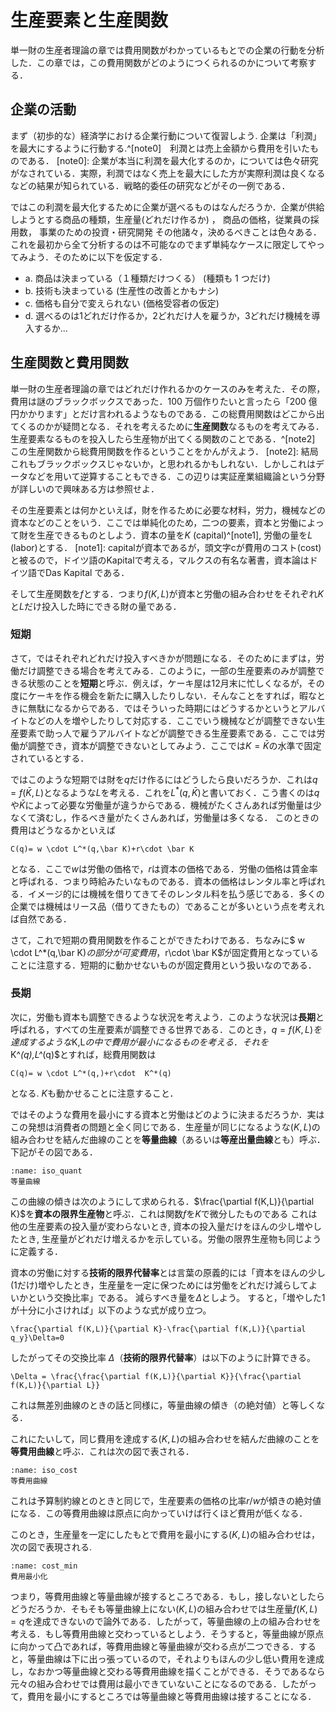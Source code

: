 # 生産要素と生産関数
単一財の生産者理論の章では費用関数がわかっているもとでの企業の行動を分析した．この章では，この費用関数がどのようにつくられるのかについて考察する．

## 企業の活動

まず（初歩的な）経済学における企業行動について復習しよう.
企業は「利潤」を最大にするように行動する.^[note0]　利潤とは売上金額から費用を引いたものである．
 [note0]: 企業が本当に利潤を最大化するのか，については色々研究がなされている．実際，利潤ではなく売上を最大にした方が実際利潤は良くなるなどの結果が知られている．戦略的委任の研究などがその一例である．

ではこの利潤を最大化するために企業が選べるものはなんだろうか．企業が供給しようとする商品の種類，生産量(どれだけ作るか) ， 商品の価格，従業員の採用数， 事業のための投資・研究開発 その他諸々，決めるべきことは色々ある．これを最初から全て分析するのは不可能なのでまず単純なケースに限定してやってみよう．そのために以下を仮定する．

+ a. 商品は決まっている（１種類だけつくる）
(種類も 1 つだけ) 
+ b. 技術も決まっている
(生産性の改善とかもナシ) 
+ c. 価格も自分で変えられない
(価格受容者の仮定)
+ d. 選べるのは1どれだけ作るか，2どれだけ人を雇うか，3どれだけ機械を導入するか...

## 生産関数と費用関数
単一財の生産者理論の章ではどれだけ作れるかのケースのみを考えた．その際，費用は謎のブラックボックスであった．100 万個作りたいと言ったら「200 億円かかります」とだけ言われるようなものである．この総費用関数はどこから出てくるのかが疑問となる．それを考えるために**生産関数**なるものを考えてみる．生産要素なるものを投入したら生産物が出てくる関数のことである．^[note2] この生産関数から総費用関数を作るということをかんがえよう．
[note2]: 結局これもブラックボックスじゃないか，と思われるかもしれない．しかしこれはデータなどを用いて逆算することもできる．この辺りは実証産業組織論という分野が詳しいので興味ある方は参照せよ．

その生産要素とは何かといえば，財を作るために必要な材料，労力，機械などの資本などのことをいう．ここでは単純化のため，二つの要素，資本と労働によって財を生産できるものとしよう．資本の量を$K$ (capital)^[note1], 労働の量を$L$ (labor)とする．
[note1]: capitalが資本であるが，頭文字cが費用のコスト(cost)と被るので，ドイツ語のKapitalで考える，マルクスの有名な著書，資本論はドイツ語でDas Kapital である．

そして生産関数を$f$とする．つまり$f(K,L)$が資本と労働の組み合わせをそれぞれ$K$と$L$だけ投入した時にできる財の量である．

### 短期
さて，ではそれぞれどれだけ投入すべきかが問題になる．そのためにまずは，労働だけ調整できる場合を考えてみる．このように，一部の生産要素のみが調整できる状態のことを**短期**と呼ぶ．例えば，ケーキ屋は12月末に忙しくなるが，その度にケーキを作る機会を新たに購入したりしない．そんなことをすれば，暇なときに無駄になるからである．ではそういった時期にはどうするかというとアルバイトなどの人を増やしたりして対応する．ここでいう機械などが調整できない生産要素で助っ人で雇うアルバイトなどが調整できる生産要素である．ここでは労働が調整でき，資本が調整できないとしてみよう．ここでは$K=\bar K$の水準で固定されているとする．

ではこのような短期では財を$q$だけ作るにはどうしたら良いだろうか．これは$q=f(\bar K,L)$となるような$L$を考える．これを$L^*(q,\bar K)$と書いておく．こう書くのは$q$や$\bar K$によって必要な労働量が違うからである．機械がたくさんあれば労働量は少なくて済むし，作るべき量がたくさんあれば，労働量は多くなる．
このときの費用はどうなるかといえば
```{math}
C(q)= w \cdot L^*(q,\bar K)+r\cdot \bar K
```
となる．ここで$w$は労働の価格で，$r$は資本の価格である．労働の価格は賃金率と呼ばれる．つまり時給みたいなものである．資本の価格はレンタル率と呼ばれる．イメージ的には機械を借りてきてそのレンタル料を払う感じである．多くの企業では機械はリース品（借りてきたもの）であることが多いという点を考えれば自然である．

さて，これで短期の費用関数を作ることができたわけである．ちなみに$ w \cdot L^*(q,\bar K)$の部分が可変費用，$r\cdot \bar K$が固定費用となっていることに注意する．短期的に動かせないものが固定費用という扱いなのである．

### 長期
次に，労働も資本も調整できるような状況を考えよう．このような状況は**長期**と呼ばれる，すべての生産要素が調整できる世界である．このとき，$q=f(K,L)を達成するような$K,L$の中で費用が最小になるものを考える．それを$K^*(q),L^*(q)$とすれば，総費用関数は
```{math}
C(q)= w \cdot L^*(q,)+r\cdot  K^*(q)
```
となる. $K$も動かせることに注意すること．

ではそのような費用を最小にする資本と労働はどのように決まるだろうか．実はこの発想は消費者の問題と全く同じである．生産量が同じになるような$(K,L)$の組み合わせを結んだ曲線のことを**等量曲線**（あるいは**等産出量曲線**とも）呼ぶ．下記がその図である．

  ```{figure} ./ch5_img/iso_quant.png
  :name: iso_quant
等量曲線
  ```

この曲線の傾きは次のようにして求められる．$\frac{\partial f(K,L)}{\partial K}$を**資本の限界生産物**と呼ぶ．これは関数$f$を$K$で微分したものである
 これは他の生産要素の投入量が変わらないとき, 資本の投入量だけをほんの少し増やしたとき, 生産量がどれだけ増えるかを示している。労働の限界生産物も同じように定義する．

資本の労働に対する**技術的限界代替率**とは言葉の原義的には「資本をほんの少し(1だけ)増やしたとき，生産量を一定に保つためには労働をどれだけ減らしてよいかという交換比率」である。
 減らすべき量を$\Delta$としよう。
 すると，「増やした$1$が十分に小さければ」以下のような式が成り立つ。
```{math}
\frac{\partial f(K,L)}{\partial K}-\frac{\partial f(K,L)}{\partial q_y}\Delta=0
```

したがってその交換比率 $\Delta$（**技術的限界代替率**）は以下のように計算できる。
```{math}
\Delta = \frac{\frac{\partial f(K,L)}{\partial K}}{\frac{\partial f(K,L)}{\partial L}}
```
これは無差別曲線のときの話と同様に，等量曲線の傾き（の絶対値）と等しくなる．


これにたいして，同じ費用を達成する$(K,L)$の組み合わせを結んだ曲線のことを**等費用曲線**と呼ぶ．これは次の図で表される．
  ```{figure} ./ch5_img/iso_cost.png
  :name: iso_cost
等費用曲線
  ```
これは予算制約線とのときと同じで，生産要素の価格の比率$r/w$が傾きの絶対値になる．この等費用曲線は原点に向かっていけば行くほど費用が低くなる．


このとき，生産量を一定にしたもとで費用を最小にする$(K,L)$の組み合わせは，次の図で表現される.

```{figure} ./ch5_img/cost_mini.png
:name: cost_min
費用最小化
```
つまり，等費用曲線と等量曲線が接するところである．もし，接しないとしたらどうだろうか．そもそも等量曲線上にない$(K,L)$の組み合わせでは生産量$f(K,L)=q$を達成できないので論外である．したがって，等量曲線の上の組み合わせを考える．もし等費用曲線と交わっているとしよう．そうすると，等量曲線が原点に向かって凸であれば，等費用曲線と等量曲線が交わる点が二つできる．すると，等量曲線は下に出っ張っているので，それよりもほんの少し低い費用を達成し，なおかつ等量曲線と交わる等費用曲線を描くことができる．そうであるなら元々の組み合わせでは費用は最小できていないことになるのである．したがって，費用を最小にするところでは等量曲線と等費用曲線は接することになる．